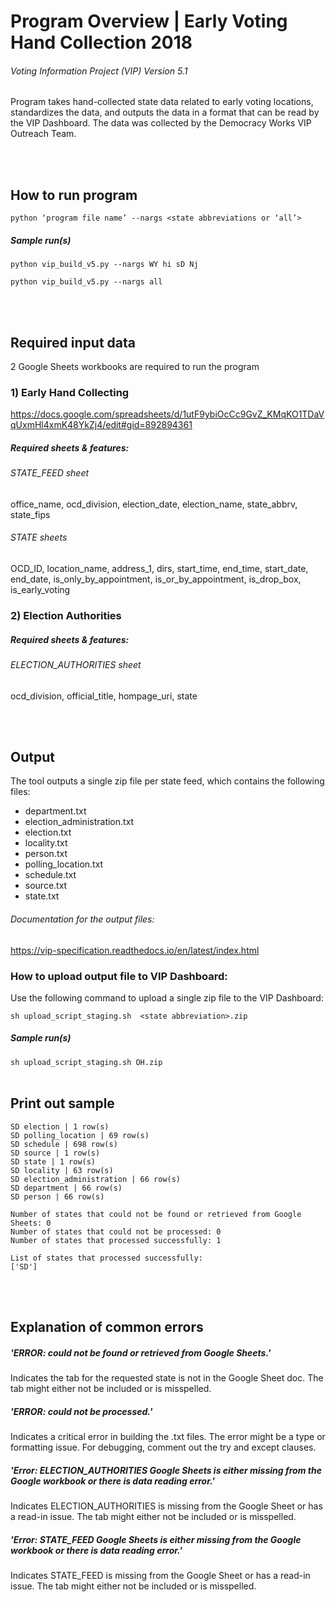 # Program Overview   |   Early Voting Hand Collection 2018
###### Voting Information Project (VIP) Version 5.1

Program takes hand-collected state data related to early voting locations, standardizes the data, and outputs the data in a format that can be read by the VIP Dashboard.  The data was collected by the Democracy Works VIP Outreach Team.

<br> </br>
## How to run program 

```python ‘program file name’ --nargs <state abbreviations or ‘all’>```

##### Sample run(s)
```python vip_build_v5.py --nargs WY hi sD Nj```

```python vip_build_v5.py --nargs all```

<br> </br>

## Required input data

2 Google Sheets workbooks are required to run the program

### 1) Early Hand Collecting
https://docs.google.com/spreadsheets/d/1utF9ybiOcCc9GvZ_KMqKO1TDaVqUxmHl4xmK48YkZj4/edit#gid=892894361

##### Required sheets & features:

###### STATE_FEED sheet
office_name, ocd_division, election_date, election_name, state_abbrv, state_fips

###### STATE sheets 
OCD_ID, location_name, address_1, dirs, start_time, end_time, start_date, end_date, is_only_by_appointment, is_or_by_appointment, is_drop_box, is_early_voting

### 2) Election Authorities

##### Required sheets & features:

###### ELECTION_AUTHORITIES sheet
ocd_division, official_title, hompage_uri, state

<br> </br>
## Output

The tool outputs a single zip file per state feed, which contains the following files:

* department.txt
* election_administration.txt
* election.txt
* locality.txt
* person.txt
* polling_location.txt
* schedule.txt
* source.txt
* state.txt

###### Documentation for the output files: 
https://vip-specification.readthedocs.io/en/latest/index.html

### How to upload output file to VIP Dashboard:
Use the following command to upload a single zip file to the VIP Dashboard:

```sh upload_script_staging.sh  <state abbreviation>.zip```

##### Sample run(s)  
 
```sh upload_script_staging.sh OH.zip```
<br> </br>

## Print out sample
```
SD election | 1 row(s)
SD polling_location | 69 row(s)
SD schedule | 698 row(s)
SD source | 1 row(s)
SD state | 1 row(s)
SD locality | 63 row(s)
SD election_administration | 66 row(s)
SD department | 66 row(s)
SD person | 66 row(s)

Number of states that could not be found or retrieved from Google Sheets: 0
Number of states that could not be processed: 0
Number of states that processed successfully: 1

List of states that processed successfully:
['SD']
```
<br> </br>

## Explanation of common errors

##### 'ERROR: <state> could not be found or retrieved from Google Sheets.'
Indicates the tab for the requested state is not in the Google Sheet doc. The tab might either not be included or is misspelled.

##### 'ERROR: <state> could not be processed.'
Indicates a critical error in building the .txt files. The error might be a type or formatting issue. For debugging, comment out the try and except clauses. 

##### 'Error: ELECTION_AUTHORITIES Google Sheets is either missing from the Google workbook or there is data reading error.'
Indicates ELECTION_AUTHORITIES is missing from the Google Sheet or has a read-in issue. The tab might either not be included or is misspelled.

##### 'Error: STATE_FEED Google Sheets is either missing from the Google workbook or there is data reading error.'
Indicates STATE_FEED is missing from the Google Sheet or has a read-in issue. The tab might either not be included or is misspelled. 

